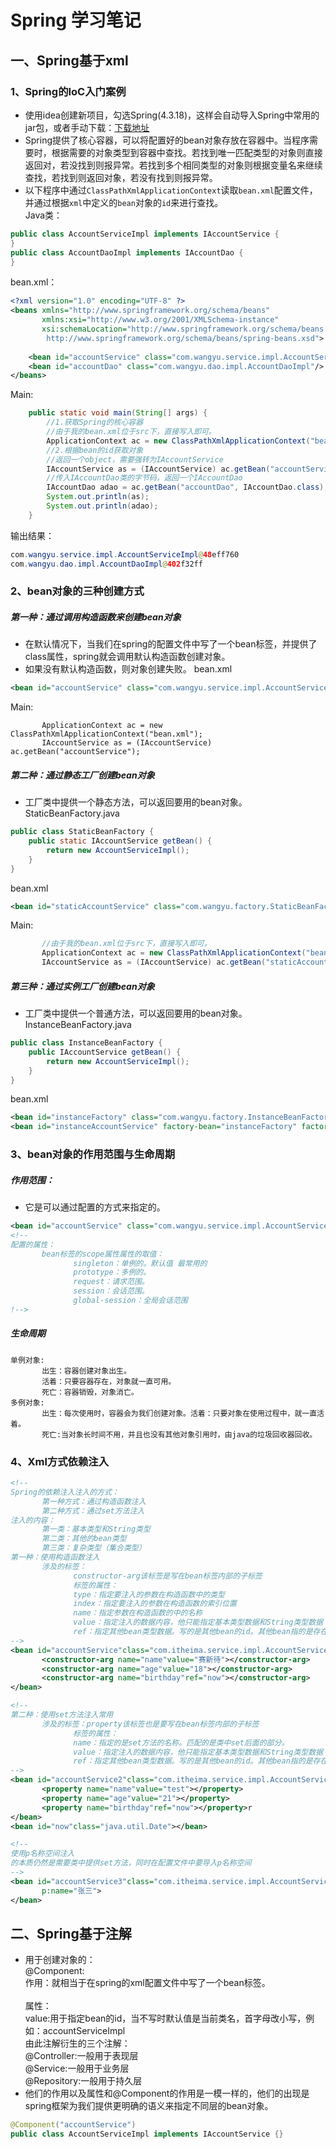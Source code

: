 Spring 学习笔记
====

一、Spring基于xml
----
### 1、Spring的IoC入门案例
* 使用idea创建新项目，勾选Spring(4.3.18)，这样会自动导入Spring中常用的jar包，或者手动下载：[下载地址](https://repo.spring.io/libs-release-local/org/springframework/spring/ "点击下载")<br>
* Spring提供了核心容器，可以将配置好的bean对象存放在容器中。当程序需要时，根据需要的对象类型到容器中查找。若找到唯一匹配类型的对象则直接返回对，若没找到则报异常。若找到多个相同类型的对象则根据变量名来继续查找，若找到则返回对象，若没有找到则报异常。
* 以下程序中通过`ClassPathXmlApplicationContext`读取`bean.xml`配置文件，并通过根据`xml`中定义的`bean`对象的`id`来进行查找。<br>
Java类：<br>
```Java
public class AccountServiceImpl implements IAccountService {
}
public class AccountDaoImpl implements IAccountDao {
}
```
bean.xml：<br>
```Xml
<?xml version="1.0" encoding="UTF-8" ?>
<beans xmlns="http://www.springframework.org/schema/beans"
       xmlns:xsi="http://www.w3.org/2001/XMLSchema-instance"
       xsi:schemaLocation="http://www.springframework.org/schema/beans
        http://www.springframework.org/schema/beans/spring-beans.xsd">
        
    <bean id="accountService" class="com.wangyu.service.impl.AccountServiceImpl"/>
    <bean id="accountDao" class="com.wangyu.dao.impl.AccountDaoImpl"/>
</beans>
```
Main:<br>
```Java
    public static void main(String[] args) {
        //1.获取Spring的核心容器
        //由于我的bean.xml位于src下，直接写入即可。
        ApplicationContext ac = new ClassPathXmlApplicationContext("bean.xml");
        //2.根据bean的id获取对象
        //返回一个object，需要强转为IAccountService
        IAccountService as = (IAccountService) ac.getBean("accountService");
        //传入IAccountDao类的字节码，返回一个IAccountDao
        IAccountDao adao = ac.getBean("accountDao", IAccountDao.class);
        System.out.println(as);
        System.out.println(adao);
    }
```
输出结果：
```Java
com.wangyu.service.impl.AccountServiceImpl@48eff760
com.wangyu.dao.impl.AccountDaoImpl@402f32ff
```
### 2、bean对象的三种创建方式
##### 第一种：通过调用构造函数来创建bean对象
* 在默认情况下，当我们在spring的配置文件中写了一个bean标签，并提供了class属性，spring就会调用默认构造函数创建对象。
* 如果没有默认构造函数，则对象创建失败。
bean.xml
```Xml
<bean id="accountService" class="com.wangyu.service.impl.AccountServiceImpl"/>
```
Main:
```    //由于我的bean.xml位于src下，直接写入即可。
       ApplicationContext ac = new ClassPathXmlApplicationContext("bean.xml");
       IAccountService as = (IAccountService) ac.getBean("accountService");
```
##### 第二种：通过静态工厂创建bean对象
* 工厂类中提供一个静态方法，可以返回要用的bean对象。
StaticBeanFactory.java
```Java
public class StaticBeanFactory {
    public static IAccountService getBean() {
        return new AccountServiceImpl();
    }
}
```
bean.xml
```Xml
<bean id="staticAccountService" class="com.wangyu.factory.StaticBeanFactory" factory-method="getBean"/>
```
Main:
```Java
       //由于我的bean.xml位于src下，直接写入即可。
       ApplicationContext ac = new ClassPathXmlApplicationContext("bean.xml");
       IAccountService as = (IAccountService) ac.getBean("staticAccountService");
```
##### 第三种：通过实例工厂创建bean对象
* 工厂类中提供一个普通方法，可以返回要用的bean对象。
InstanceBeanFactory.java
```Java
public class InstanceBeanFactory {
    public IAccountService getBean() {
        return new AccountServiceImpl();
    }
}
```
bean.xml
```Xml
<bean id="instanceFactory" class="com.wangyu.factory.InstanceBeanFactory"/>
<bean id="instanceAccountService" factory-bean="instanceFactory" factory-method="getBean"/>
```
### 3、bean对象的作用范围与生命周期
##### 作用范围：
* 它是可以通过配置的方式来指定的。
```xml
<bean id="accountService" class="com.wangyu.service.impl.AccountServiceImpl" scope="prototype"/>
<!--
配置的属性：
       bean标签的scope属性属性的取值：
              singleton：单例的。默认值 最常用的
              prototype：多例的。
              request：请求范围。
              session：会话范围。
              global-session：全局会话范围
!-->
```

##### 生命周期
```
单例对象:
       出生：容器创建对象出生。
       活着：只要容器存在，对象就一直可用。
       死亡：容器销毁，对象消亡。
多例对象:
       出生：每次使用时，容器会为我们创建对象。活着：只要对象在使用过程中，就一直活着。
       死亡:当对象长时间不用，并且也没有其他对象引用时，由java的垃圾回收器回收。
```

### 4、Xml方式依赖注入
```xml
<!-- 
Spring的依赖注入注入的方式：
       第一种方式：通过构造函数注入
       第二种方式：通过set方法注入
注入的内容：
       第一类：基本类型和String类型
       第二类：其他的bean类型
       第三类：复杂类型（集合类型）
第一种：使用构造函数注入
       涉及的标签：
              constructor-arg该标签是写在bean标签内部的子标签
              标签的属性：
              type：指定要注入的参数在构造函数中的类型
              index：指定要注入的参数在构造函数的索引位置
              name：指定参数在构造函数的中的名称
              value：指定注入的数据内容，他只能指定基本类型数据和String类型数据
              ref：指定其他bean类型数据。写的是其他bean的id。其他bean指的是存在于spring容器中的bean。
-->
<bean id="accountService"class="com.itheima.service.impl.AccountServiceImpl">
       <constructor-arg name="name"value="赛新待"></constructor-arg>
       <constructor-arg name="age"value="18"></constructor-arg>
       <constructor-arg name="birthday"ref="now"></constructor-arg>
</bean>

<!-- 
第二种：使用set方法注入常用
       涉及的标签：property该标签也是要写在bean标签内部的子标签
              标签的属性：
              name：指定的是set方法的名称。匹配的是类中set后面的部分。
              value：指定注入的数据内容，他只能指定基本类型数据和String类型数据
              ref：指定其他bean类型数据。写的是其他bean的id。其他bean指的是存在于spring容器中的bean。 
-->
<bean id="accountService2"class="com.itheima.service.impl.AccountServiceImpl2">
       <property name="name"value="test"></property>
       <property name="age"value="21"></property>
       <property name="birthday"ref="now"></property>r
</bean>
<bean id="now"class="java.util.Date"></bean>

<!-- 
使用p名称空间注入
的本质仍然是需要类中提供set方法，同时在配置文件中要导入p名称空间 
-->
<bean id="accountService3"class="com.itheima.service.impl.AccountServiceImpl3"
       p:name="张三">
</bean>
```
二、Spring基于注解
----
* 用于创建对象的：<br>
    @Component:<br>
        作用：就相当于在spring的xml配置文件中写了一个bean标签。<br><br>
        属性：<br>
            value:用于指定bean的id，当不写时默认值是当前类名，首字母改小写，例如：accountServiceImpl<br>
            由此注解衍生的三个注解：<br>
    @Controller:一般用于表现层<br>
    @Service:一般用于业务层<br>
    @Repository:一般用于持久层<br>
* 他们的作用以及属性和@Component的作用是一模一样的，他们的出现是spring框架为我们提供更明确的语义来指定不同层的bean对象。
```Java
@Component("accountService")
public class AccountServiceImpl implements IAccountService {}
```
